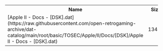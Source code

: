 <table>
<tr><th>Name</th><th>Size</th></tr>
<tr><td>[Apple II - Docs - [DSK].dat](https://raw.githubusercontent.com/open-retrogaming-archive/dat-catalog/main/root/basic/TOSEC/Apple/II/Docs/[DSK]/Apple II - Docs - [DSK].dat)</td><td>13487</td></tr>
</table>
